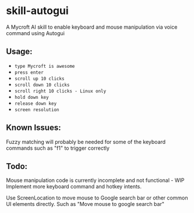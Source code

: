 # skill-autogui
A Mycroft AI skill to enable keyboard and mouse manipulation via voice command using Autogui

## Usage:
* `type Mycroft is awesome`
* `press enter`
* `scroll up 10 clicks`
* `scroll down 10 clicks`
* `scroll right 10 clicks - Linux only`
* `hold down key`
* `release down key`
* `screen resolution`


## Known Issues:

Fuzzy matching will probably be needed for some of the keyboard commands such as "f1" to trigger correctly

## Todo:

Mouse manipulation code is currently incomplete and not functional - WIP
Implement more keyboard command and hotkey intents.

Use ScreenLocation to move mouse to Google search bar or other common UI elements directly.  Such as "Move mouse to google search bar"
